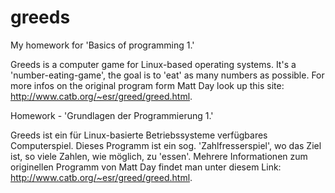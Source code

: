 # greeds
My homework for 'Basics of programming 1.'

Greeds is a computer game for Linux-based operating systems. It's a 'number-eating-game', the goal is to 'eat' as many numbers as possible. For more infos on the original program form Matt Day look up this site: http://www.catb.org/~esr/greed/greed.html.

Homework - 'Grundlagen der Programmierung 1.'

Greeds ist ein für Linux-basierte Betriebssysteme verfügbares Computerspiel. Dieses Programm ist ein sog. 'Zahlfresserspiel', wo das Ziel ist, so viele Zahlen, wie möglich, zu 'essen'.
Mehrere Informationen zum originellen Programm von Matt Day findet man unter diesem Link: http://www.catb.org/~esr/greed/greed.html.
